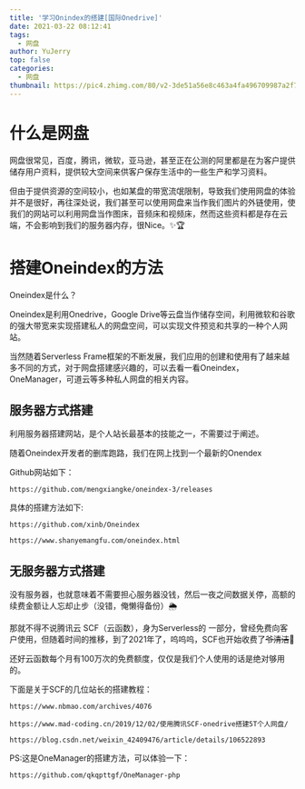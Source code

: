 ```yaml
---
title: '学习Onindex的搭建[国际Onedrive]'
date: 2021-03-22 08:12:41
tags:
  - 网盘
author: YuJerry
top: false
categories:
  - 网盘
thumbnail: https://pic4.zhimg.com/80/v2-3de51a56e8c463a4fa496709987a2f72_720w.png
---
```


# 什么是网盘

网盘很常见，百度，腾讯，微软，亚马逊，甚至正在公测的阿里都是在为客户提供储存用户资料，提供较大空间来供客户保存生活中的一些生产和学习资料。

但由于提供资源的空间较小，也如某盘的带宽流氓限制，导致我们使用网盘的体验并不是很好，再往深处说，我们甚至可以使用网盘来当作我们图片的外链使用，使我们的网站可以利用网盘当作图床，音频床和视频床，然而这些资料都是存在云端，不会影响到我们的服务器内存，很Nice。✨🏆

# 搭建Oneindex的方法

Oneindex是什么？

Oneindex是利用Onedrive，Google Drive等云盘当作储存空间，利用微软和谷歌的强大带宽来实现搭建私人的网盘空间，可以实现文件预览和共享的一种个人网站。

当然随着Serverless Frame框架的不断发展，我们应用的创建和使用有了越来越多不同的方式，对于网盘搭建感兴趣的，可以去看一看Oneindex，OneManager，可道云等多种私人网盘的相关内容。

## 服务器方式搭建

利用服务器搭建网站，是个人站长最基本的技能之一，不需要过于阐述。

随着Oneindex开发者的删库跑路，我们在网上找到一个最新的Onendex

Github网站如下：

```http
https://github.com/mengxiangke/oneindex-3/releases
```

具体的搭建方法如下:

```http
https://github.com/xinb/Oneindex
```

```http
https://www.shanyemangfu.com/oneindex.html
```



## 无服务器方式搭建

没有服务器，也就意味着不需要担心服务器没钱，然后一夜之间数据关停，高额的续费金额让人忘却止步（没错，俺懒得备份）🌦

那就不得不说腾讯云 SCF（云函数），身为Serverless的 一部分，曾经免费向客户使用，但随着时间的推移，到了2021年了，呜呜呜，SCF也开始收费了~~爷清洁~~🤣

还好云函数每个月有100万次的免费额度，仅仅是我们个人使用的话是绝对够用的。

下面是关于SCF的几位站长的搭建教程：

```http
https://www.nbmao.com/archives/4076
```

```http
https://www.mad-coding.cn/2019/12/02/使用腾讯SCF-onedrive搭建5T个人网盘/
```

```http
https://blog.csdn.net/weixin_42409476/article/details/106522893
```

PS:这是OneManager的搭建方法，可以体验一下：

```http
https://github.com/qkqpttgf/OneManager-php
```

